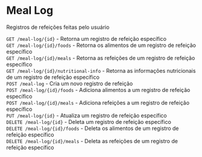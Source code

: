 # Meal Log

Registros de refeições feitas pelo usuário

`GET /meal-log/{id}` - Retorna um registro de refeição específico  
`GET /meal-log/{id}/foods` - Retorna os alimentos de um registro de refeição específico  
`GET /meal-log/{id}/meals` - Retorna as refeições de um registro de refeição específico  
`GET /meal-log/{id}/nutritional-info` - Retorna as informações nutricionais de um registro de refeição específico  
`POST /meal-log` - Cria um novo registro de refeição  
`POST /meal-log/{id}/foods` - Adiciona alimentos a um registro de refeição específico  
`POST /meal-log/{id}/meals` - Adiciona refeições a um registro de refeição específico  
`PUT /meal-log/{id}` - Atualiza um registro de refeição específico  
`DELETE /meal-log/{id}` - Deleta um registro de refeição específico  
`DELETE /meal-log/{id}/foods` - Deleta os alimentos de um registro de refeição específico  
`DELETE /meal-log/{id}/meals` - Deleta as refeições de um registro de refeição específico  


